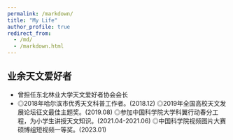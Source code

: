 ```yaml
---
permalink: /markdown/
title: "My Life"
author_profile: true
redirect_from: 
  - /md/
  - /markdown.html
---
```


## 业余天文爱好者
- 曾担任东北林业大学天文爱好者协会会长
- ◎2018年哈尔滨市优秀天文科普工作者。(2018.12)
◎2019年全国高校天文发展论坛征文最佳主题奖。(2019.08)
◎参加中国科学院大学科翼行动春分工程，为小学生讲授天文知识。(2021.04-2021.06)
◎中国科学院视频图片大赛硕博组短视频一等奖。(2023.01)


